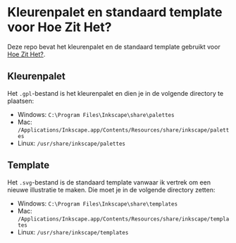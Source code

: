 # Kleurenpalet en standaard template voor Hoe Zit Het?

Deze repo bevat het kleurenpalet en de standaard template gebruikt voor [Hoe
Zit Het?](https://hoezithet.nu).

## Kleurenpalet

Het `.gpl`-bestand is het kleurenpalet en dien je in de volgende directory te plaatsen:

* Windows: `C:\Program Files\Inkscape\share\palettes`
* Mac: `/Applications/Inkscape.app/Contents/Resources/share/inkscape/palettes`
* Linux: `/usr/share/inkscape/palettes`

## Template

Het `.svg`-bestand is de standaard template vanwaar ik vertrek om een nieuwe
illustratie te maken. Die moet je in de volgende directory zetten:

* Windows: `C:\Program Files\Inkscape\share\templates`
* Mac: `/Applications/Inkscape.app/Contents/Resources/share/inkscape/templates`
* Linux: `/usr/share/inkscape/templates`